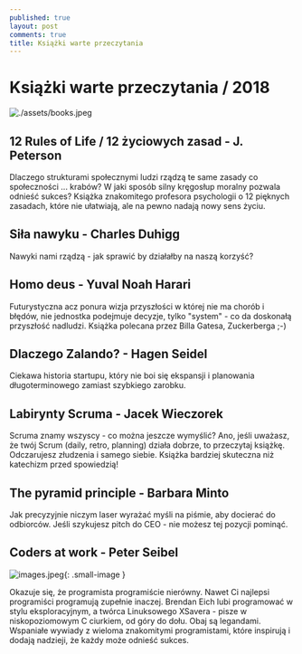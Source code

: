 ```yaml
---
published: true
layout: post
comments: true
title: Książki warte przeczytania
---
```


<style type="text/css">
  .small-image {
    max-width: 100px; float: left; margin: 10px;
  }
  
</style>
# Książki warte przeczytania / 2018

![./assets/books.jpeg]({{site.baseurl}}/assets/books.jpeg)

## 12 Rules of Life / 12 życiowych zasad -  J. Peterson

Dlaczego strukturami społecznymi ludzi rządzą te same zasady co społeczności ... krabów?
W jaki sposób silny kręgosłup moralny pozwala odnieść sukces? 
Książka znakomitego profesora psychologii o 12 pięknych zasadach, które nie ułatwiają, ale na pewno nadają nowy sens życiu.

## Siła nawyku - Charles Duhigg

Nawyki nami rządzą - jak sprawić by działałby na naszą korzyść?


## Homo deus - Yuval Noah Harari

Futurystyczna acz ponura wizja przyszłości w której nie ma chorób i błędów, nie jednostka podejmuje decyzje, tylko "system" - co da doskonałą przyszłość nadludzi. Książka polecana przez Billa Gatesa, Zuckerberga ;-)


## Dlaczego Zalando? - Hagen Seidel

Ciekawa historia startupu, który nie boi się ekspansji i planowania długoterminowego zamiast szybkiego zarobku.


## Labirynty Scruma - Jacek Wieczorek

Scruma znamy wszyscy - co można jeszcze wymyślić? Ano, jeśli uważasz, że twój Scrum (daily, retro, planning) działa dobrze, to przeczytaj książkę. Odczarujesz złudzenia i samego siebie. Książka bardziej skuteczna niż katechizm przed spowiedzią!


## The pyramid principle - Barbara Minto

Jak precyzyjnie niczym laser wyrażać myśli na piśmie, aby docierać do odbiorców. Jeśli szykujesz pitch do CEO - nie możesz tej pozycji pominąć.


## Coders at work - Peter Seibel

![images.jpeg]({{site.baseurl}}/assets/images.jpeg){: .small-image }

Okazuje się, że programista programiście nierówny. Nawet Ci najlepsi programiści programują zupełnie inaczej. Brendan Eich lubi programować w stylu eksploracyjnym, a twórca Linuksowego XSavera - pisze w niskopoziomowym C ciurkiem, od góry do dołu. Obaj są legandami. Wspaniałe wywiady z wieloma znakomitymi programistami, które inspirują i dodają nadzieji, że każdy może odnieść sukces.
